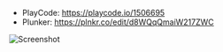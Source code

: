 - PlayCode: https://playcode.io/1506695
- Plunker: https://plnkr.co/edit/d8WQqQmaiW217ZWC

![Screenshot](https://user-images.githubusercontent.com/3908473/246281381-c814c1f8-81cf-418b-9224-81b02974f5bb.png)
